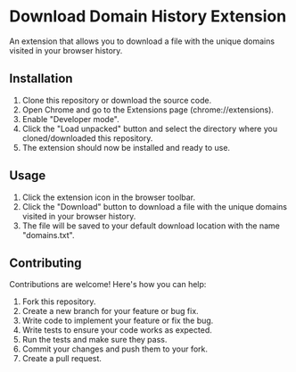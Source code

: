 # Download Domain History Extension

An extension that allows you to download a file with the unique domains visited in your browser history.

## Installation

1. Clone this repository or download the source code.
2. Open Chrome and go to the Extensions page (chrome://extensions).
3. Enable "Developer mode".
4. Click the "Load unpacked" button and select the directory where you cloned/downloaded this repository.
5. The extension should now be installed and ready to use.

## Usage

1. Click the extension icon in the browser toolbar.
2. Click the "Download" button to download a file with the unique domains visited in your browser history.
3. The file will be saved to your default download location with the name "domains.txt".

## Contributing

Contributions are welcome! Here's how you can help:

1. Fork this repository.
2. Create a new branch for your feature or bug fix.
3. Write code to implement your feature or fix the bug.
4. Write tests to ensure your code works as expected.
5. Run the tests and make sure they pass.
6. Commit your changes and push them to your fork.
7. Create a pull request.
